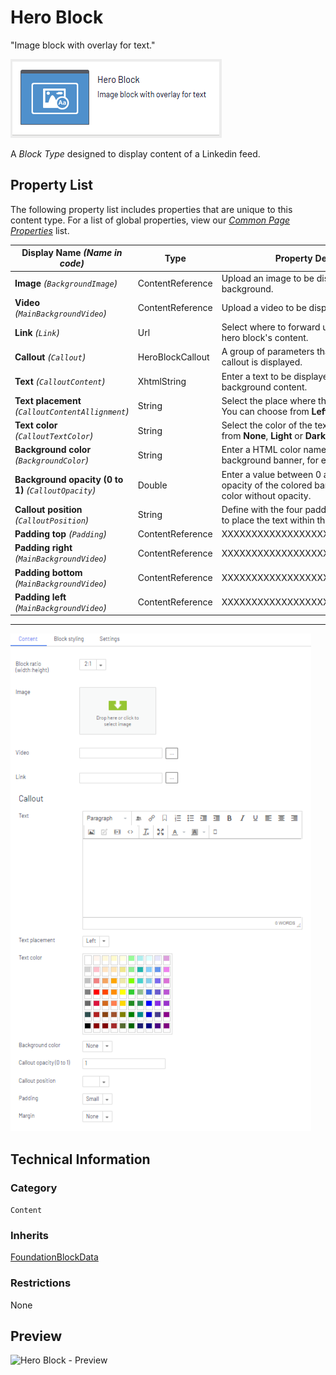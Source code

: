 # Hero Block
"Image block with overlay for text."

![Hero Block](Screenshots/Hero%20Block%20-%20icon.png)

A *Block Type* designed to display content of a Linkedin feed.

## Property List
The following property list includes properties that are unique to this content type. For a list of global properties, view our [*Common Page Properties*](../../Common%20Page%20Properties.md) list.

Display Name *(Name in code)* | Type | Property Description
--------------|------|---------------
**Image** *(`BackgroundImage`)* | ContentReference | Upload an image to be displayed as background.
**Video** *(`MainBackgroundVideo`)* | ContentReference | Upload a video to be displayed as background.
**Link** *(`Link`)* | Url | Select where to forward users clicking on the hero block's content.
**Callout** *(`Callout`)* | HeroBlockCallout | A group of parameters that defines how the callout is displayed.
**Text** *(`CalloutContent`)* | XhtmlString | Enter a text to be displayed in front of the background content.
**Text placement** *(`CalloutContentAllignment`)* | String | Select the place where the text is displayed. You can choose from **Left**, **Right** or **Center**. 
**Text color** *(`CalloutTextColor`)* | String | Select the color of the text. You can choose from **None**, **Light** or **Dark**.
**Background color** *(`BackgroundColor`)* | String | Enter a HTML color name of the content text's background banner, for example *darkorange*. 
**Background opacity (0 to 1)** *(`CalloutOpacity`)* | Double | Enter a value between 0 and 1 to define the opacity of the colored banner, while 1 is full color without opacity.
**Callout position** *(`CalloutPosition`)* | String | Define with the four padding parameters where to place the text within the banner.
**Padding top** *(`Padding`)* | ContentReference | XXXXXXXXXXXXXXXXXXXX
**Padding right** *(`MainBackgroundVideo`)* | ContentReference | XXXXXXXXXXXXXXXXXXXXXXXXX
**Padding bottom** *(`MainBackgroundVideo`)* | ContentReference | XXXXXXXXXXXXXXXXXXXXXXXXXXXXXXXXX
**Padding left** *(`MainBackgroundVideo`)* | ContentReference | XXXXXXXXXXXXXXXXXXXXXXXXXXXXXXXXX



** **
![Hero Block - Content tab](Screenshots/Hero%20Block%20-%20Content%20tab.png)

## Technical Information

### Category
`Content`

### Inherits
[FoundationBlockData](#)

### Restrictions
None

## Preview
![Hero Block - Preview](Screenshots/Hero20Block%20-%20Preview.png)



